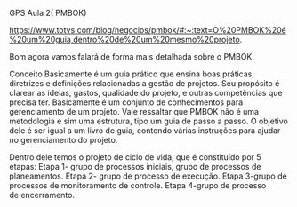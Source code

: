 GPS
Aula 2( PMBOK)

https://www.totvs.com/blog/negocios/pmbok/#:~:text=O%20PMBOK%20é%20um%20guia,dentro%20de%20um%20mesmo%20projeto.

Bom agora vamos falará de forma mais detalhada sobre o PMBOK.

Conceito
      Basicamente é um guia prático que ensina boas práticas, diretrizes e definições relacionadas a gestão de projetos.
     Seu propósito é clarear as ideias, gastos, qualidade do projeto, e outras competências que precisa ter. Basicamente é um conjunto de conhecimentos para gerenciamento de um projeto.
     Vale ressaltar que PMBOK não é uma metodologia e sim uma estrutura, tipo um guia de passo a passo. 
    O objetivo dele é ser igual a um livro de guia, contendo várias instruções para ajudar no gerenciamento do projeto.

Dentro dele temos o projeto de ciclo de vida, que é constituído por 5 etapas:
Etapa 1- grupo de processos iniciais, grupo de processos de planeamentos.
Etapa 2- grupo de processo de execução.
Etapa 3-grupo de processos de monitoramento de controle.
Etapa 4-grupo de processo de encerramento.
